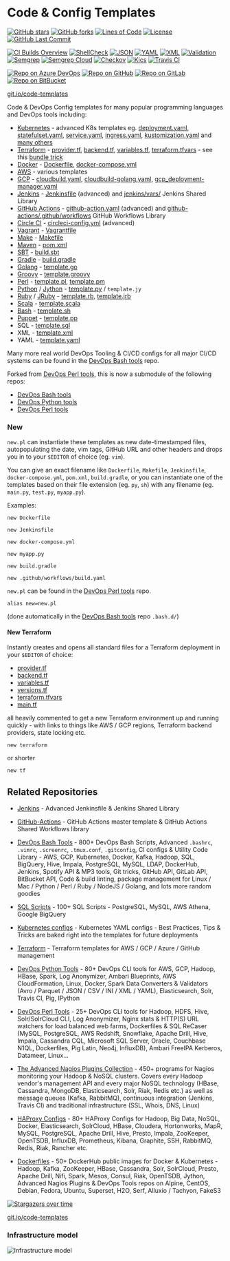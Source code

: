 # Code & Config Templates

[![GitHub stars](https://img.shields.io/github/stars/HariSekhon/Templates?logo=github)](https://github.com/HariSekhon/Templates//stargazers)
[![GitHub forks](https://img.shields.io/github/forks/HariSekhon/Templates?logo=github)](https://github.com/HariSekhon/Templates/network)
[![Lines of Code](https://img.shields.io/badge/lines%20of%20code-7k-lightgrey?logo=codecademy)](https://github.com/HariSekhon/Templates)
[![License](https://img.shields.io/github/license/HariSekhon/Templates)](https://github.com/HariSekhon/Templates/blob/master/LICENSE)
[![GitHub Last Commit](https://img.shields.io/github/last-commit/HariSekhon/Templates?logo=github)](https://github.com/HariSekhon/Templates/commits/master)

[![CI Builds Overview](https://img.shields.io/badge/CI%20Builds-Overview%20Page-blue?logo=circleci)](https://harisekhon.github.io/CI-CD/)
[![ShellCheck](https://github.com/HariSekhon/Templates/actions/workflows/shellcheck.yaml/badge.svg)](https://github.com/HariSekhon/Templates/actions/workflows/shellcheck.yaml)
[![JSON](https://github.com/HariSekhon/Templates/actions/workflows/json.yaml/badge.svg)](https://github.com/HariSekhon/Templates/actions/workflows/json.yaml)
[![YAML](https://github.com/HariSekhon/Templates/actions/workflows/yaml.yaml/badge.svg)](https://github.com/HariSekhon/Templates/actions/workflows/yaml.yaml)
[![XML](https://github.com/HariSekhon/Templates/actions/workflows/xml.yaml/badge.svg)](https://github.com/HariSekhon/Templates/actions/workflows/xml.yaml)
[![Validation](https://github.com/HariSekhon/Templates/actions/workflows/validate.yaml/badge.svg)](https://github.com/HariSekhon/Templates/actions/workflows/validate.yaml)
[![Semgrep](https://github.com/HariSekhon/Templates/actions/workflows/semgrep.yaml/badge.svg)](https://github.com/HariSekhon/Templates/actions/workflows/semgrep.yaml)
[![Semgrep Cloud](https://github.com/HariSekhon/Templates/actions/workflows/semgrep-cloud.yaml/badge.svg)](https://github.com/HariSekhon/Templates/actions/workflows/semgrep-cloud.yaml)
[![Checkov](https://github.com/HariSekhon/Templates/actions/workflows/checkov.yaml/badge.svg)](https://github.com/HariSekhon/Templates/actions/workflows/checkov.yaml)
[![Kics](https://github.com/HariSekhon/Templates/actions/workflows/kics.yaml/badge.svg)](https://github.com/HariSekhon/Templates/actions/workflows/kics.yaml)
[![Travis CI](https://img.shields.io/badge/TravisCI-ready-blue?logo=travis&label=Travis%20CI)](https://github.com/HariSekhon/Templates/blob/master/.travis.yml)

[![Repo on Azure DevOps](https://img.shields.io/badge/repo-Azure%20DevOps-0078D7?logo=azure%20devops)](https://dev.azure.com/harisekhon/GitHub/_git/Templates)
[![Repo on GitHub](https://img.shields.io/badge/repo-GitHub-2088FF?logo=github)](https://github.com/HariSekhon/Templates)
[![Repo on GitLab](https://img.shields.io/badge/repo-GitLab-FCA121?logo=gitlab)](https://gitlab.com/HariSekhon/Templates)
[![Repo on BitBucket](https://img.shields.io/badge/repo-BitBucket-0052CC?logo=bitbucket)](https://bitbucket.org/HariSekhon/Templates)

[git.io/code-templates](https://git.io/code-templates)

Code & DevOps Config templates for many popular programming languages and DevOps tools including:

- [Kubernetes](https://kubernetes.io/) - advanced K8s templates eg.
[deployment.yaml](https://github.com/HariSekhon/Kubernetes-configs/blob/master/deployment.yaml),
[statefulset.yaml](https://github.com/HariSekhon/Kubernetes-configs/blob/master/statefulset.yaml),
[service.yaml](https://github.com/HariSekhon/Kubernetes-configs/blob/master/service.yaml),
[ingress.yaml](https://github.com/HariSekhon/Kubernetes-configs/blob/master/ingress.yaml), [kustomization.yaml](https://github.com/HariSekhon/Kubernetes-configs/blob/master/kustomization.yaml) and [many others](https://github.com/HariSekhon/Kubernetes-configs)
- [Terraform](https://www.terraform.io/) -
[provider.tf](https://github.com/HariSekhon/Templates/blob/master/provider.tf),
[backend.tf](https://github.com/HariSekhon/Templates/blob/master/backend.tf),
[variables.tf](https://github.com/HariSekhon/Templates/blob/master/variables.tf),
[terraform.tfvars](https://github.com/HariSekhon/Templates/blob/master/terraform.tfvars) - see this [bundle trick](https://github.com/HariSekhon/Templates/#new-terraform)
- [Docker](https://www.docker.com/) - [Dockerfile](https://github.com/HariSekhon/Templates/blob/master/Dockerfile), [docker-compose.yml](https://github.com/HariSekhon/Templates/blob/master/docker-compose.yml)
- [AWS](https://aws.amazon.com/) - various templates
- [GCP](https://cloud.google.com/) - [cloudbuild.yaml](https://github.com/HariSekhon/Templates/blob/master/cloudbuild.yaml), [cloudbuild-golang.yaml](https://github.com/HariSekhon/Templates/blob/master/cloudbuild-golang.yaml), [gcp_deployment-manager.yaml](https://github.com/HariSekhon/Templates/blob/master/gcp_deployment_manager.yaml)
- [Jenkins](https://www.jenkins.io/) - [Jenkinsfile](https://github.com/HariSekhon/Jenkins/blob/master/Jenkinsfile) (advanced) and [jenkins/vars/](https://github.com/HariSekhon/Jenkins/tree/master/vars) Jenkins Shared Library
- [GitHub Actions](https://github.com/features/actions) - [github-action.yaml](https://github.com/HariSekhon/GitHub-Actions/blob/master/main.yaml) (advanced) and [github-actions/.github/workflows](https://github.com/HariSekhon/GitHub-Actions/tree/master/.github/workflows) GitHub Workflows Library
- [Circle CI](https://circleci.com/) - [circleci-config.yml](https://github.com/HariSekhon/Templates/blob/master/circleci-config.yml) (advanced)
- [Vagrant](https://www.vagrantup.com/) - [Vagrantfile](https://github.com/HariSekhon/Templates/blob/master/Vagrantfile)
- [Make](https://www.gnu.org/software/make/) - [Makefile](https://github.com/HariSekhon/Templates/blob/master/Makefile)
- [Maven](https://maven.apache.org/) - [pom.xml](https://github.com/HariSekhon/Templates/blob/master/pom.xml)
- [SBT](https://www.scala-sbt.org/) - [build.sbt](https://github.com/HariSekhon/Templates/blob/master/build.sbt)
- [Gradle](https://gradle.org/) - [build.gradle](https://github.com/HariSekhon/Templates/blob/master/build.gradle)
- [Golang](https://golang.org/) - [template.go](https://github.com/HariSekhon/Templates/blob/master/template.go)
- [Groovy](https://groovy-lang.org/) - [template.groovy](https://github.com/HariSekhon/Templates/blob/master/template.groovy)
- [Perl](https://www.perl.org/) - [template.pl](https://github.com/HariSekhon/Templates/blob/master/template.pl), [template.pm](https://github.com/HariSekhon/Templates/blob/master/template.pm)
- [Python](https://www.python.org/) / [Jython](https://www.jython.org/) - [template.py](https://github.com/HariSekhon/Templates/blob/master/template.py) / `template.jy`
- [Ruby](https://www.ruby-lang.org/en/) / [JRuby](https://www.jruby.org/) - [template.rb](https://github.com/HariSekhon/Templates/blob/master/template.rb), [template.jrb](https://github.com/HariSekhon/Templates/blob/master/template.jrb)
- [Scala](https://www.scala-lang.org/) - [template.scala](https://github.com/HariSekhon/Templates/blob/master/template.scala)
- [Bash](https://www.gnu.org/software/bash/) - [template.sh](https://github.com/HariSekhon/Templates/blob/master/template.sh)
- [Puppet](https://puppet.com/) - [template.pp](https://github.com/HariSekhon/Templates/blob/master/template.pp)
- SQL - [template.sql](https://github.com/HariSekhon/Templates/blob/master/template.sql)
- XML - [template.xml](https://github.com/HariSekhon/Templates/blob/master/template.xml)
- YAML - [template.yaml](https://github.com/HariSekhon/Templates/blob/master/template.yaml)

Many more real world DevOps Tooling & CI/CD configs for all major CI/CD systems can be found in the [DevOps Bash tools](https://github.com/HariSekhon/DevOps-Bash-tools) repo.

Forked from [DevOps Perl tools](https://github.com/HariSekhon/DevOps-Perl-tools), this is now a submodule of the following repos:

- [DevOps Bash tools](https://github.com/HariSekhon/DevOps-Bash-tools)
- [DevOps Python tools](https://github.com/HariSekhon/DevOps-Python-tools)
- [DevOps Perl tools](https://github.com/HariSekhon/DevOps-Perl-tools)

### New

`new.pl` can instantiate these templates as new date-timestamped files, autopopulating the date, vim tags, GitHub URL and other headers and drops you in to your `$EDITOR` of choice (eg. `vim`).

You can give an exact filename like `Dockerfile`, `Makefile`, `Jenkinsfile`, `docker-compose.yml`, `pom.xml`, `build.gradle`, or you can instantiate one of the templates based on their file extension (eg. `py`, `sh`) with any filename (eg. `main.py`, `test.py`, `myapp.py`).

Examples:

```
new Dockerfile
```
```
new Jenkinsfile
```
```
new docker-compose.yml
```
```
new myapp.py
```
```
new build.gradle
```
```
new .github/workflows/build.yaml
```

`new.pl` can be found in the [DevOps Perl tools](https://github.com/HariSekhon/DevOps-Perl-tools) repo.

```alias new=new.pl```

(done automatically in the [DevOps Bash tools](https://github.com/HariSekhon/DevOps-Bash-tools) repo `.bash.d/`)


#### New Terraform

Instantly creates and opens all standard files for a Terraform deployment in your `$EDITOR` of choice:

- [provider.tf](https://github.com/HariSekhon/Terraform-templates/blob/master/provider.tf)
- [backend.tf](https://github.com/HariSekhon/Terraform-templates/blob/master/backend.tf)
- [variables.tf](https://github.com/HariSekhon/Terraform-templates/blob/master/variables.tf)
- [versions.tf](https://github.com/HariSekhon/Terraform-templates/blob/master/versions.tf)
- [terraform.tfvars](https://github.com/HariSekhon/Terraform-templates/blob/master/terraform.tfvars)
- [main.tf](https://github.com/HariSekhon/Terraform-templates/blob/master/main.tf)

all heavily commented to get a new Terraform environment up and running quickly - with links to things like AWS / GCP regions, Terraform backend providers, state locking etc.

```
new terraform
```
or shorter
```
new tf
```

## Related Repositories

- [Jenkins](https://github.com/HariSekhon/Jenkins) - Advanced Jenkinsfile & Jenkins Shared Library

- [GitHub-Actions](https://github.com/HariSekhon/GitHub-Actions) - GitHub Actions master template & GitHub Actions Shared Workflows library

- [DevOps Bash Tools](https://github.com/HariSekhon/DevOps-Bash-tools) - 800+ DevOps Bash Scripts, Advanced `.bashrc`, `.vimrc`, `.screenrc`, `.tmux.conf`, `.gitconfig`, CI configs & Utility Code Library - AWS, GCP, Kubernetes, Docker, Kafka, Hadoop, SQL, BigQuery, Hive, Impala, PostgreSQL, MySQL, LDAP, DockerHub, Jenkins, Spotify API & MP3 tools, Git tricks, GitHub API, GitLab API, BitBucket API, Code & build linting, package management for Linux / Mac / Python / Perl / Ruby / NodeJS / Golang, and lots more random goodies

- [SQL Scripts](https://github.com/HariSekhon/SQL-scripts) - 100+ SQL Scripts - PostgreSQL, MySQL, AWS Athena, Google BigQuery

- [Kubernetes configs](https://github.com/HariSekhon/Kubernetes-configs) - Kubernetes YAML configs - Best Practices, Tips & Tricks are baked right into the templates for future deployments

- [Terraform](https://github.com/HariSekhon/Terraform) - Terraform templates for AWS / GCP / Azure / GitHub management

- [DevOps Python Tools](https://github.com/HariSekhon/DevOps-Python-tools) - 80+ DevOps CLI tools for AWS, GCP, Hadoop, HBase, Spark, Log Anonymizer, Ambari Blueprints, AWS CloudFormation, Linux, Docker, Spark Data Converters & Validators (Avro / Parquet / JSON / CSV / INI / XML / YAML), Elasticsearch, Solr, Travis CI, Pig, IPython

- [DevOps Perl Tools](https://github.com/harisekhon/perl-tools) - 25+ DevOps CLI tools for Hadoop, HDFS, Hive, Solr/SolrCloud CLI, Log Anonymizer, Nginx stats & HTTP(S) URL watchers for load balanced web farms, Dockerfiles & SQL ReCaser (MySQL, PostgreSQL, AWS Redshift, Snowflake, Apache Drill, Hive, Impala, Cassandra CQL, Microsoft SQL Server, Oracle, Couchbase N1QL, Dockerfiles, Pig Latin, Neo4j, InfluxDB), Ambari FreeIPA Kerberos, Datameer, Linux...

- [The Advanced Nagios Plugins Collection](https://github.com/HariSekhon/Nagios-Plugins) - 450+ programs for Nagios monitoring your Hadoop & NoSQL clusters. Covers every Hadoop vendor's management API and every major NoSQL technology (HBase, Cassandra, MongoDB, Elasticsearch, Solr, Riak, Redis etc.) as well as message queues (Kafka, RabbitMQ), continuous integration (Jenkins, Travis CI) and traditional infrastructure (SSL, Whois, DNS, Linux)

- [HAProxy Configs](https://github.com/HariSekhon/HAProxy-configs) - 80+ HAProxy Configs for Hadoop, Big Data, NoSQL, Docker, Elasticsearch, SolrCloud, HBase, Cloudera, Hortonworks, MapR, MySQL, PostgreSQL, Apache Drill, Hive, Presto, Impala, ZooKeeper, OpenTSDB, InfluxDB, Prometheus, Kibana, Graphite, SSH, RabbitMQ, Redis, Riak, Rancher etc.

- [Dockerfiles](https://github.com/HariSekhon/Dockerfiles) - 50+ DockerHub public images for Docker & Kubernetes - Hadoop, Kafka, ZooKeeper, HBase, Cassandra, Solr, SolrCloud, Presto, Apache Drill, Nifi, Spark, Mesos, Consul, Riak, OpenTSDB, Jython, Advanced Nagios Plugins & DevOps Tools repos on Alpine, CentOS, Debian, Fedora, Ubuntu, Superset, H2O, Serf, Alluxio / Tachyon, FakeS3

[![Stargazers over time](https://starchart.cc/HariSekhon/Templates.svg)](https://starchart.cc/HariSekhon/Templates)

[git.io/code-templates](https://git.io/code-templates)


### Infrastructure model

![Infrastructure model](.infragenie/infrastructure_model.png)